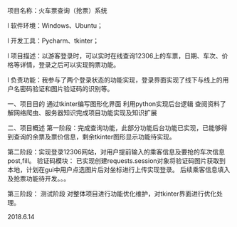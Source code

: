 项目名称：火车票查询（抢票）系统





l  软件环境：Windows、Ubuntu；

l   开发工具：Pycharm、tkinter；

l  项目描述：以游客登录时，可以实时在线查询12306上的车票，日期、车次、价格等详情，登录之后可以实现购票功能。

l  负责功能：我参与了两个登录状态的功能实现，登录界面实现了线下与线上的用户名密码验证和图片验证码的识别等。







一、项目目的
通过tkinter编写图形化界面
利用python实现后台逻辑
查阅资料了解网络爬虫、服务器知识完成项目功能实现及知识扩展

二、项目概述
第一阶段：完成查询功能，此部分功能后台功能已实现，已能够得到查询的余票及票价信息，剩余tkinter图形显示功能待实现。

第二阶段：实现登录12306网站，对用户提前输入的乘客信息及要抢的车次信息post,fill。
验证码模块：
已实现创建requests.session对象将验证码图片获取到本地，计划在gui中用户点选图片后对坐标进行上传实现登录。
后续乘客信息填入及抢票功能待开发。。。

第三阶段：
测试阶段
对整体项目进行功能优化维护，对tkinter界面进行优化处理。



2018.6.14